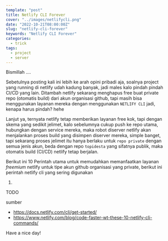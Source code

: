 ```yaml
---
template: "post"
title: Netlify CLI Forever
cover: "../images/netlifycli.png"
date: "2022-10-21T08:00:00Z"
slug: "netlify-cli-forever"
keywords: "Netlify CLI Forever"
categories:
  - trick
tags:
  - project
  - server
---
```


Bismillah ....

Sebetulnya posting kali ini lebih ke arah opini pribadi aja, soalnya project yang running di netlify udah kadung banyak, jadi males kalo pindah pindah CI/CD yang lain. Ditambah netlify sekarang menghapus free buat private repo (otomatis build) dari akun organisasi github, tapi masih bisa menggunakan layanan mereka dengan menggunakan `NETLIFY CLI` jadi, kenapa harus pindah? hehe

Lanjut ya, ternyata netlify tetap memberikan layanan free kok, tapi dengan skema yang sedikit jelimet, kalo sebelumnya cukup push ke repo utama, hubungkan dengan service mereka, maka robot diserver netlify akan menjalankan proses build yang disimpen diserver mereka, simple banget, tapi sekarang proses jelimet itu hanya berlaku untuk ``repo private`` dengan semua jenis akun, beda dengan repo `topidesta` yang sifatnya publik, maka otomatis build (CI/CD) netlify tetap berjalan.

Berikut ini 10 Perintah utama untuk memudahkan memanfaatkan layanan *freemium* netlify untuk tipe akun github organisasi yang private, berikut ini perintah netlify cli yang sering digunakan

1. 

TODO

sumber
- https://docs.netlify.com/cli/get-started/
- https://www.netlify.com/blog/code-faster-wt-these-10-netlify-cli-commands/


Have a nice day!
